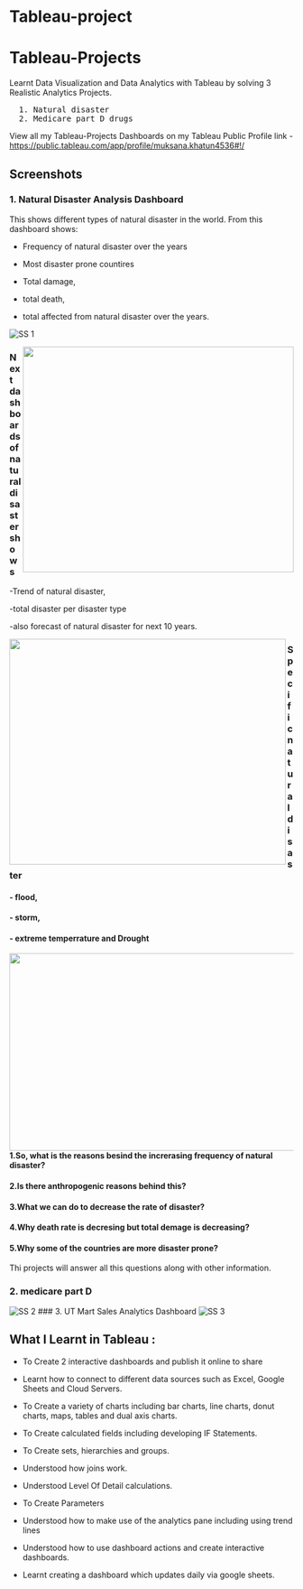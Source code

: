 # Tableau-project
# Tableau-Projects
Learnt Data Visualization and Data Analytics with Tableau by solving 3 Realistic Analytics Projects.
  <pre>
  1. Natural disaster  
  2. Medicare part D drugs  </pre>
  
  
View all my Tableau-Projects Dashboards on my Tableau Public Profile link -
https://public.tableau.com/app/profile/muksana.khatun4536#!/
## Screenshots
### 1. Natural Disaster Analysis Dashboard
This shows different types of natural disaster in the world. From this dashboard shows:

- Frequency of natural disaster over the years

- Most disaster prone countires

- Total damage,

- total death,

- total affected from natural disaster over the years.

<img src="https://github.com/muksanakhatun/Tableau-project/blob/main/natural%20dis%20front%20page.png" alt="SS 1"/>


<a href="https://github.com/muksanakhatun/Tableau-project/blob/main/natural%20disaster%202nd.png"><img align="right" width="480" height="400" src="https://github.com/muksanakhatun/Tableau-project/blob/main/natural%20disaster%202nd.png"></a>
<!-- <a href="https://github.com/muksanakhatun/Tableau-project/blob/main/natural%20disaster%202nd.png"><img align="right" width="480" height="400" src="https://github.com/muksanakhatun/Tableau-project/blob/main/natural%20disaster%202nd.png"></a> -->


### Next dashboards of natural disaster shows
-Trend of natural disaster, 

-total disaster per disaster type 

-also forecast of natural disaster for next 10 years.

<a href="https://github.com/muksanakhatun/Tableau-project/blob/main/natural%20disaster%203rd.png"><img align="left" width="490" height="400" src="https://github.com/muksanakhatun/Tableau-project/blob/main/natural%20disaster%203rd.png"></a>
<!-- <a href="https://github.com/muksanakhatun/Tableau-project/blob/main/natural%20disaster%203rd.png"><img align="left" width="490" height="400" src="https://github.com/muksanakhatun/Tableau-project/blob/main/natural%20disaster%203rd.png"></a> -->


### Specific  natural disaster 
#### - flood,

#### - storm, 

#### - extreme temperrature and Drought

<a href="https://github.com/muksanakhatun/Tableau-project/blob/main/natural%20disaster%204th.png"><img align="right" width="540" height="350" src="https://github.com/muksanakhatun/Tableau-project/blob/main/natural%20disaster%204th.png"></a>
<!-- <a href="https://github.com/muksanakhatun/Tableau-project/blob/main/natural%20disaster%204th.png"><img align="right" width="540" height="3500" src="https://github.com/muksanakhatun/Tableau-project/blob/main/natural%20disaster%204th.png"></a> -->


#### 1.So, what is the reasons besind the increrasing frequency of natural disaster?

#### 2.Is there anthropogenic reasons behind this?

#### 3.What we can do to decrease the rate of disaster?

#### 4.Why death rate is decresing but total demage is decreasing?

#### 5.Why some of the countries are more disaster prone?

Thi projects will answer all this questions along with other information.









### 2. medicare part D 
<img src="https://github.com pic link Image.PNG" alt="SS 2"/>
### 3. UT Mart Sales Analytics Dashboard

<img src="https://github.com/pic linkPNG.PNG" alt="SS 3"/>







## What I Learnt in Tableau :



  - To Create 2 interactive dashboards and publish it online to share

  - Learnt how to connect to different data sources such as Excel, Google Sheets and Cloud Servers.

  - To Create a variety of charts including bar charts, line charts, donut charts, maps, tables and dual axis charts.

  - To Create calculated fields including developing IF Statements.

  - To Create sets, hierarchies and groups.

  - Understood how joins work.

  - Understood Level Of Detail calculations.

  - To Create Parameters

  - Understood how to make use of the analytics pane including using trend lines

  - Understood how to use dashboard actions and create interactive dashboards.

  - Learnt creating a dashboard which updates daily via google sheets.            
